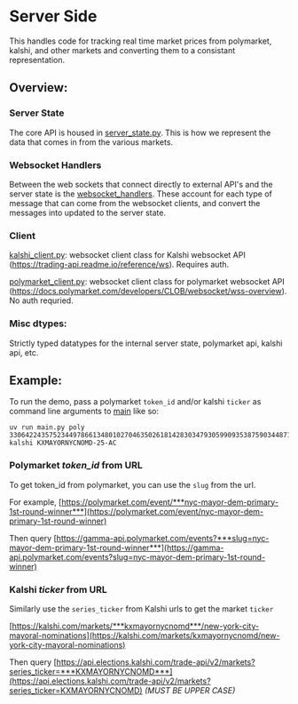 # Server Side

This handles code for tracking real time market prices from polymarket, kalshi, and other markets and 
converting them to a consistant representation.

## Overview:

### Server State

The core API is housed in [server_state.py](./server_state.py).
This is how we represent the data that comes in from the various markets.

### Websocket Handlers

Between the web sockets that connect directly to external API's and the server state is the [websocket_handlers](./websocket_handlers.py).
These account for each type of message that can come from the websocket clients, and convert the messages
into updated to the server state.

### Client

[kalshi_client.py](./kalshi_client.py): websocket client class for Kalshi websocket API (https://trading-api.readme.io/reference/ws).
Requires auth.

[polymarket_client.py](./polymarket_client.py): websocket client class for polymarket websocket API (https://docs.polymarket.com/developers/CLOB/websocket/wss-overview).
No auth requried.

### Misc dtypes:

Strictly typed datatypes for the internal server state, polymarket api, kalshi api, etc.

## Example:

To run the demo, pass a polymarket `token_id` and/or kalshi `ticker` as command line arguments to [main](./main.py) like so:

```
uv run main.py poly 33064224357523449786613480102704635026181428303479305990935387590344871823925 kalshi KXMAYORNYCNOMD-25-AC
```

### Polymarket _token_id_ from URL

To get token_id from polymarket, you can use the `slug` from the url. 

For example, [https://polymarket.com/event/***nyc-mayor-dem-primary-1st-round-winner***](https://polymarket.com/event/nyc-mayor-dem-primary-1st-round-winner)

Then query [https://gamma-api.polymarket.com/events?***slug=nyc-mayor-dem-primary-1st-round-winner***](https://gamma-api.polymarket.com/events?slug=nyc-mayor-dem-primary-1st-round-winner)

### Kalshi _ticker_ from URL

Similarly use the `series_ticker` from Kalshi urls to get the market `ticker`

[https://kalshi.com/markets/***kxmayornycnomd***/new-york-city-mayoral-nominations](https://kalshi.com/markets/kxmayornycnomd/new-york-city-mayoral-nominations)

Then query [https://api.elections.kalshi.com/trade-api/v2/markets?series_ticker=***KXMAYORNYCNOMD***](https://api.elections.kalshi.com/trade-api/v2/markets?series_ticker=KXMAYORNYCNOMD) _(MUST BE UPPER CASE)_